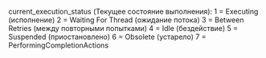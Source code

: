 current_execution_status (Текущее состояние выполнения):
1 = Executing 			(исполнение)
2 = Waiting For Thread 	(ожидание потока)
3 = Between Retries 	(между повторными попытками)
4 = Idle 				(бездействие)
5 = Suspended 			(приостановлено)
6 = Obsolete 			(устарело)
7 = PerformingCompletionActions